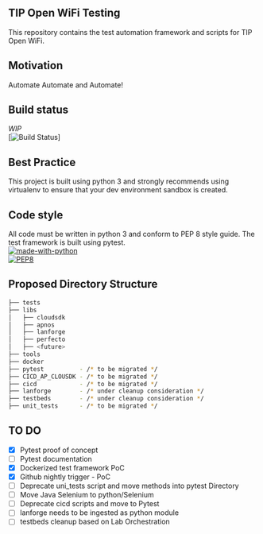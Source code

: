 ## TIP Open WiFi Testing
This repository contains the test automation framework and scripts for  TIP Open WiFi.

## Motivation
Automate Automate and Automate!

## Build status
*WIP*  
[![Build Status](https://github.com/Telecominfraproject/wlan-testing/workflows/nightly%20build/badge.svg)]

## Best Practice
This project is built using python 3 and strongly recommends using virtualenv to ensure that your dev environment sandbox is created.

## Code style
All code must be written in python 3 and conform to PEP 8 style guide. The test framework is built using pytest.  
[![made-with-python](https://img.shields.io/badge/Made%20with-Python-1f425f.svg)](https://www.python.org/)   
[![PEP8](https://img.shields.io/badge/code%20style-pep8-orange.svg)](https://www.python.org/dev/peps/pep-0008/)  


## Proposed Directory Structure
```bash
├── tests
├── libs
│   ├── cloudsdk
│   ├── apnos
│   ├── lanforge
│   ├── perfecto
│   ├── <future>
├── tools
├── docker
├── pytest          - /* to be migrated */
├── CICD_AP_CLOUSDK - /* to be migrated */
├── cicd            - /* to be migrated */
├── lanforge        - /* under cleanup consideration */
├── testbeds        - /* under cleanup consideration */
├── unit_tests      - /* to be migrated */
```

## TO DO
- [x] Pytest proof of concept
- [ ] Pytest documentation
- [x] Dockerized test framework PoC
- [x] Github nightly trigger - PoC
- [ ] Deprecate uni_tests script and move methods into pytest Directory
- [ ] Move Java Selenium to python/Selenium
- [ ] Deprecate cicd scripts and move to Pytest
- [ ] lanforge needs to be ingested as python module
- [ ] testbeds cleanup based on Lab Orchestration
